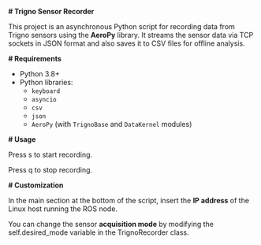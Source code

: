 **# Trigno Sensor Recorder**

This project is an asynchronous Python script for recording data from Trigno sensors using the **AeroPy** library. 
It streams the sensor data via TCP sockets in JSON format and also saves it to CSV files for offline analysis.



**# Requirements**

- Python 3.8+
- Python libraries:
  - `keyboard`
  - `asyncio`
  - `csv` 
  - `json` 
  - `AeroPy` (with `TrignoBase` and `DataKernel` modules)



**# Usage**

Press s to start recording.

Press q to stop recording.



**# Customization**

In the main section at the bottom of the script, insert the **IP address** of the Linux host running the ROS node.

You can change the sensor **acquisition mode** by modifying the self.desired_mode variable in the TrignoRecorder class.
